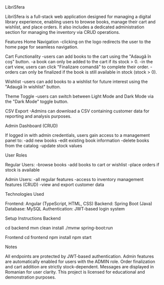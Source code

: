 LibriSfera

LibriSfera is a full-stack web application designed for managing a digital library experience, enabling users to browse books, manage their cart and wishlist, and place orders. It also includes a dedicated administration section for managing the inventory via CRUD operations.

Features
Home Navigation
-clicking on the logo redirects the user to the home page for seamless navigation.

Cart Functionality
-users can add books to the cart using the "Adaugă în coș" button.
-a book can only be added to the cart if its stock > 0.
-in the cart view, users can click "Finalizare comandă" to complete their order.
-orders can only be finalized if the book is still available in stock (stock > 0).

Wishlist
-users can add books to a wishlist for future interest using the "Adaugă în wishlist" button.

Theme Toggle
-users can switch between Light Mode and Dark Mode via the "Dark Mode" toggle button.

CSV Export
-Admins can download a CSV containing customer data for reporting and analysis purposes.

Admin Dashboard (CRUD)

If logged in with admin credentials, users gain access to a management panel to:
-add new books
-edit existing book information
-delete books from the catalog
-update stock values

User Roles

Regular Users:
-browse books
-add books to cart or wishlist
-place orders if stock is available

Admin Users:
-all regular features
-access to inventory management features (CRUD)
-view and export customer data

Technologies Used

Frontend: Angular (TypeScript, HTML, CSS)
Backend: Spring Boot (Java)
Database: MySQL
Authentication: JWT-based login system


Setup Instructions
Backend

cd backend
mvn clean install
./mvnw spring-boot:run

Frontend
cd frontend
npm install
npm start



Notes

All endpoints are protected by JWT-based authentication.
Admin features are automatically enabled for users with the ADMIN role.
Order finalization and cart addition are strictly stock-dependent.
Messages are displayed in Romanian for user clarity.
This project is licensed for educational and demonstration purposes.

